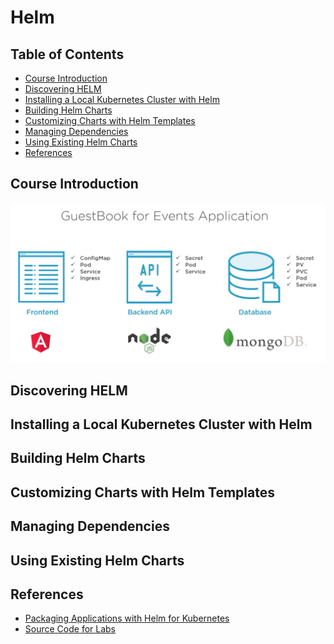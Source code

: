 # Helm


## Table of Contents

<!-- START doctoc generated TOC please keep comment here to allow auto update -->
<!-- DON'T EDIT THIS SECTION, INSTEAD RE-RUN doctoc TO UPDATE -->


- [Course Introduction](#course-introduction)
- [Discovering HELM](#discovering-helm)
- [Installing a Local Kubernetes Cluster with Helm](#installing-a-local-kubernetes-cluster-with-helm)
- [Building Helm Charts](#building-helm-charts)
- [Customizing Charts with Helm Templates](#customizing-charts-with-helm-templates)
- [Managing Dependencies](#managing-dependencies)
- [Using Existing Helm Charts](#using-existing-helm-charts)
- [References](#references)

<!-- END doctoc generated TOC please keep comment here to allow auto update -->


## Course Introduction

<div align="center"><img src="assets/guestbook-for-events-architecture.png" width="900"></div>


## Discovering HELM


## Installing a Local Kubernetes Cluster with Helm


## Building Helm Charts


## Customizing Charts with Helm Templates


## Managing Dependencies


## Using Existing Helm Charts


## References

- [Packaging Applications with Helm for Kubernetes](https://app.pluralsight.com/library/courses/packaging-applications-helm-kubernetes/table-of-contents)
- [Source Code for Labs](https://github.com/phcollignon/helm)
